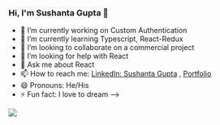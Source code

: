 ### Hi, I'm Sushanta Gupta 👋

- 🔭 I’m currently working on Custom Authentication
- 🌱 I’m currently learning Typescript, React-Redux
- 👯 I’m looking to collaborate on a commercial project
- 🤔 I’m looking for help with React
- 💬 Ask me about React
- 📫 How to reach me: [LinkedIn: Sushanta Gupta](https://www.linkedin.com/in/sushantagupta/) , [Portfolio](https://stoic-roentgen-2b47ca.netlify.app)
- 😄 Pronouns: He/His
- ⚡ Fun fact: I love to dream
-->
<img src="https://github-readme-stats.vercel.app/api?username=sushantagupta007&&show_icons=true&title_color=ffffff&icon_color=bb2acf&text_color=daf7dc&bg_color=151515">
